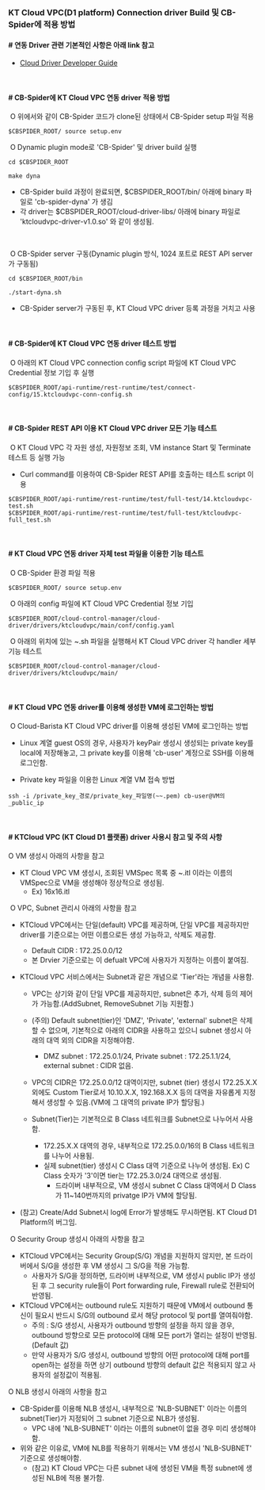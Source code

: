 ### KT Cloud VPC(D1 platform) Connection driver Build 및 CB-Spider에 적용 방법

#### # 연동 Driver 관련 기본적인 사항은 아래 link 참고

   - [Cloud Driver Developer Guide](https://github.com/cloud-barista/cb-spider/wiki/Cloud-Driver-Developer-Guide) 
<p><br>

#### # CB-Spider에 KT Cloud VPC 연동 driver 적용 방법

​	O 위에서와 같이 CB-Spider 코드가 clone된 상태에서 CB-Spider setup 파일 적용
```
$CBSPIDER_ROOT/ source setup.env
```

​	O Dynamic plugin mode로 'CB-Spider' 및 driver build 실행

```
cd $CBSPIDER_ROOT

make dyna
```
   - CB-Spider build 과정이 완료되면, $CBSPIDER_ROOT/bin/ 아래에 binary 파일로 'cb-spider-dyna' 가 생김
   - 각 driver는 $CBSPIDER_ROOT/cloud-driver-libs/ 아래에 binary 파일로 'ktcloudvpc-driver-v1.0.so' 와 같이 생성됨.

<p><br>

​	O CB-Spider server 구동(Dynamic plugin 방식, 1024 포트로 REST API server가 구동됨)

```
cd $CBSPIDER_ROOT/bin

./start-dyna.sh
```

   - CB-Spider server가 구동된 후, KT Cloud VPC driver 등록 과정을 거치고 사용

<p><br>

#### # CB-Spider에 KT Cloud VPC 연동 driver 테스트 방법

​	O 아래의 KT Cloud VPC connection config script 파일에 KT Cloud VPC Credential 정보 기입 후 실행<BR>

```
$CBSPIDER_ROOT/api-runtime/rest-runtime/test/connect-config/15.ktcloudvpc-conn-config.sh
```
<p><br>

#### # CB-Spider REST API 이용 KT Cloud VPC driver 모든 기능 테스트

​	O KT Cloud VPC 각 자원 생성, 자원정보 조회, VM instance Start 및 Terminate 테스트 등 실행 가능

-   Curl command를 이용하여 CB-Spider REST API를 호출하는 테스트 script 이용
```
$CBSPIDER_ROOT/api-runtime/rest-runtime/test/full-test/14.ktcloudvpc-test.sh
$CBSPIDER_ROOT/api-runtime/rest-runtime/test/full-test/ktcloudvpc-full_test.sh
```
<p><br>

#### # KT Cloud VPC 연동 driver 자체 test 파일을 이용한 기능 테스트

​	O CB-Spider 환경 파일 적용
```
$CBSPIDER_ROOT/ source setup.env
```

​	O 아래의 config 파일에 KT Cloud VPC Credential 정보 기입
```
$CBSPIDER_ROOT/cloud-control-manager/cloud-driver/drivers/ktcloudvpc/main/conf/config.yaml
```

​	O 아래의 위치에 있는 ~.sh 파일을 실행해서 KT Cloud VPC driver 각 handler 세부 기능 테스트 
```
$CBSPIDER_ROOT/cloud-control-manager/cloud-driver/drivers/ktcloudvpc/main/
```
<p><br>

#### # KT Cloud VPC 연동 driver를 이용해 생성한 VM에 로그인하는 방법

​	O Cloud-Barista KT Cloud VPC driver를 이용해 생성된 VM에 로그인하는 방법

   - Linux 계열 guest OS의 경우, 사용자가 keyPair 생성시 생성되는 private key를 local에 저장해놓고, 그 private key를 이용해 'cb-user' 계정으로 SSH를 이용해 로그인함.

   - Private key 파일을 이용한 Linux 계열 VM 접속 방법 

```
ssh -i /private_key_경로/private_key_파일명(~~.pem) cb-user@VM의_public_ip
```

<p><br>

#### # KTCloud VPC (KT Cloud D1 플랫폼) driver 사용시 참고 및 주의 사항

  O VM 생성시 아래의 사항을 참고

   - KT Cloud VPC VM 생성시, 조회된 VMSpec 목록 중 ~.itl 이라는 이름의 VMSpec으로 VM을 생성해야 정상적으로 생성됨.
      - Ex) 16x16.itl

​  O VPC, Subnet 관리시 아래의 사항을 참고 

   - KTCloud VPC에서는 단일(default) VPC를 제공하며, 단일 VPC를 제공하지만 driver를 기준으로는 어떤 이름으로든 생성 가능하고, 삭제도 제공함.
     - Default CIDR : 172.25.0.0/12
     - 본 Drvier 기준으로는 이 defualt VPC에 사용자가 지정하는 이름이 붙여짐.

   - KTCloud VPC 서비스에서는 Subnet과 같은 개념으로 'Tier'라는 개념을 사용함.
     - VPC는 상기와 같이 단일 VPC를 제공하지만, subnet은 추가, 삭제 등의 제어가 가능함.(AddSubnet, RemoveSubnet 기능 지원함.)
     - (주의) Default subnet(tier)인 'DMZ', 'Private', 'external' subnet은 삭제 할 수 없으며, 기본적으로 아래의 CIDR을 사용하고 있으니 subnet 생성시 아래의 대역 외의 CIDR을 지정해야함.
       - DMZ subnet : 172.25.0.1/24, Private	subnet : 172.25.1.1/24, external	subnet : CIDR 없음.

     - VPC의 CIDR은 172.25.0.0/12 대역이지만, subnet (tier) 생성시 172.25.X.X 외에도 Custom Tier로서 10.10.X.X, 192.168.X.X 등의 대역을 자유롭게 지정해서 생성할 수 있음.(VM에 그 대역의 private IP가 할당됨.)
     - Subnet(Tier)는 기본적으로 B Class 네트워크를 Subnet으로 나누어서 사용함.
       - 172.25.X.X 대역의 경우, 내부적으로 172.25.0.0/16의 B Class 네트워크를 나누어 사용됨.
       - 실제 subnet(tier) 생성시 C Class 대역 기준으로 나누어 생성됨. Ex) C Class 숫자가 '3'이면 tier는 172.25.3.0/24 대역으로 생성됨.     
         - 드라이버 내부적으로, VM 생성시 subnet C Class 대역에서 D Class가 11~140번까지의 privatge IP가 VM에 할당됨.

   - (참고) Create/Add Subnet시 log에 Error가 발생해도 무시하면됨. KT Cloud D1 Platform의 버그임.

​  O Security Group 생성시 아래의 사항을 참고

   - KTCloud VPC에서는 Security Group(S/G) 개념을 지원하지 않지만, 본 드라이버에서 S/G을 생성한 후 VM 생성시 그 S/G을 적용 가능함.
      - 사용자가 S/G을 정의하면, 드라이버 내부적으로, VM 생성시 public IP가 생성된 후 그 security rule들이 Port forwarding rule, Firewall rule로 전환되어 반영됨.
   - KTCloud VPC에서는 outbound rule도 지원하기 때문에 VM에서 outbound 통신이 필요시 반드시 S/G의 outbound 로서 해당 protocol 및 port를 열여줘야함.
      - 주의 : S/G 생성시, 사용자가 outbound 방향의 설정을 하지 않을 경우, outbound 방향으로 모든 protocol에 대해 모든 port가 열리는 설정이 반영됨.(Default 값)
      - 만약 사용자가 S/G 생성시, outbound 방향의 어떤 protocol에 대해 port를 open하는 설정을 하면 상기 outbound 방향의 default 값은 적용되지 않고 사용자의 설정값이 적용됨.

 O NLB 생성시 아래의 사항을 참고

   - CB-Spider를 이용해 NLB 생성시, 내부적으로 'NLB-SUBNET' 이라는 이름의 subnet(Tier)가 지정되어 그 subnet 기준으로 NLB가 생성됨.
      - VPC 내에 'NLB-SUBNET' 이라는 이름의 subnet이 없을 경우 미리 생성해야함.
   - 위와 같은 이유로, VM에 NLB를 적용하기 위해서는 VM 생성시 'NLB-SUBNET' 기준으로 생성해야함.
      - (참고) KT Cloud VPC는 다른 subnet 내에 생성된 VM을 특정 subnet에 생성된 NLB에 적용 불가함.     
